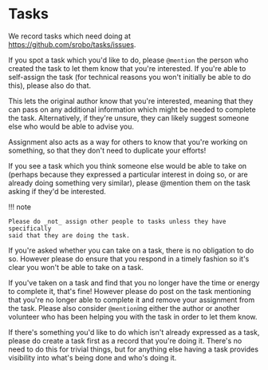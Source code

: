 # Tasks

We record tasks which need doing at https://github.com/srobo/tasks/issues.

If you spot a task which you'd like to do, please `@mention` the person who
created the task to let them know that you're interested. If you're able to
self-assign the task (for technical reasons you won't initially be able to do
this), please also do that.

<!--- Review question: is the original author the right person to ping here? --->

This lets the original author know that you're interested, meaning that they can
pass on any additional information which might be needed to complete the task.
Alternatively, if they're unsure, they can likely suggest someone else who would
be able to advise you.

Assignment also acts as a way for others to know that you're working on
something, so that they don't need to duplicate your efforts!

If you see a task which you think someone else would be able to take on (perhaps
because they expressed a particular interest in doing so, or are already doing
something very similar), please @mention them on the task asking if they'd be
interested.

!!! note

    Please do _not_ assign other people to tasks unless they have specifically
    said that they are doing the task.

If you're asked whether you can take on a task, there is no obligation to do so.
However please do ensure that you respond in a timely fashion so it's clear you
won't be able to take on a task.

If you've taken on a task and find that you no longer have the time or energy to
complete it, that's fine! However please do post on the task mentioning that
you're no longer able to complete it and remove your assignment from the task.
Please also consider `@mention`ing either the author or another volunteer who
has been helping you with the task in order to let them know.

If there's something you'd like to do which isn't already expressed as a task,
please do create a task first as a record that you're doing it. There's no need
to do this for trivial things, but for anything else having a task provides
visibility into what's being done and who's doing it.

